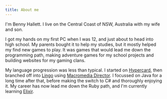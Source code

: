 ```yaml
---
title: About me
---
```

I'm Benny Hallett. I live on the Central Coast of NSW, Australia with my wife and son.

I got my hands on my first PC when I was 12, and just about to head into high school. My parents bought it to help my studies, but it mostly helped my find new games to play. It was games that would lead me down the programming path, making adventure games for my school projects and building websites for my gaming clans.

My language progression was less than typical. I started on [Hypercard](http://en.wikipedia.org/wiki/HyperCard), then branched off into [Lingo][1] using [Macromedia Director](http://en.wikipedia.org/wiki/Adobe_Director). I focussed on Java for a long time after that, before making the switch to C# and thoroughly enjoying it. My career has now lead me down the Ruby path, and I'm currently learning [Elixir](http://elixir-lang.org).

[1]: http://en.wikipedia.org/wiki/Lingo_(programming_language)
